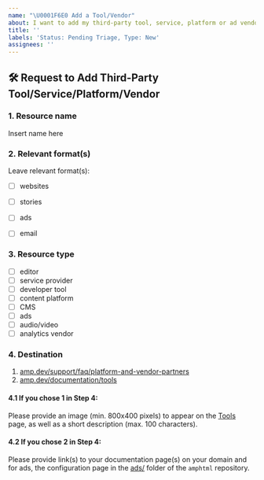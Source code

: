 ```yaml
---
name: "\U0001F6E0 Add a Tool/Vendor"
about: I want to add my third-party tool, service, platform or ad vendor to amp.dev
title: ''
labels: 'Status: Pending Triage, Type: New'
assignees: ''
---
```


<!--
Thank you for wanting to add a community resource to amp.dev.

Please fill in as much of the below template as you're able.
-->

## 🛠️ Request to Add Third-Party Tool/Service/Platform/Vendor

### 1. Resource name
Insert name here

### 2. Relevant format(s)
Leave relevant format(s):
- [ ] websites
- [ ] stories
- [ ] ads
- [ ] email


### 3. Resource type
- [ ] editor
- [ ] service provider
- [ ] developer tool
- [ ] content platform
- [ ] CMS
- [ ] ads
- [ ] audio/video
- [ ] analytics vendor

### 4. Destination
1. [amp.dev/support/faq/platform-and-vendor-partners](https://amp.dev/support/faq/platform-and-vendor-partners)
2. [amp.dev/documentation/tools](https://amp.dev/documentation/tools)

#### 4.1 If you chose 1 in Step 4:
Please provide an image (min. 800x400 pixels) to appear on the [Tools](https://amp.dev/documentation/tools) page, as well as a short description (max. 100 characters).

#### 4.2 If you chose 2 in Step 4:
Please provide link(s) to your documentation page(s) on your domain and for ads, the configuration page in the [ads/](https://github.com/ampproject/amphtml/tree/master/ads) folder of the `amphtml` repository.
